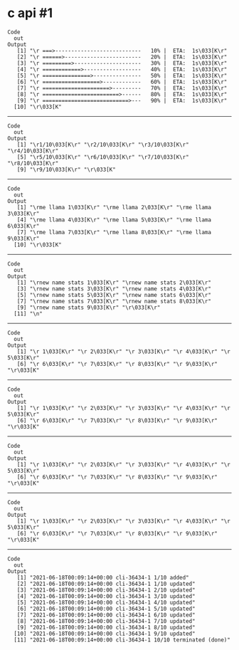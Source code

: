 # c api #1

    Code
      out
    Output
       [1] "\r ===>---------------------------   10% |  ETA:  1s\033[K\r"
       [2] "\r ======>------------------------   20% |  ETA:  1s\033[K\r"
       [3] "\r =========>---------------------   30% |  ETA:  1s\033[K\r"
       [4] "\r ============>------------------   40% |  ETA:  1s\033[K\r"
       [5] "\r ===============>---------------   50% |  ETA:  1s\033[K\r"
       [6] "\r ==================>------------   60% |  ETA:  1s\033[K\r"
       [7] "\r =====================>---------   70% |  ETA:  1s\033[K\r"
       [8] "\r ========================>------   80% |  ETA:  1s\033[K\r"
       [9] "\r ===========================>---   90% |  ETA:  1s\033[K\r"
      [10] "\r\033[K"                                                    

---

    Code
      out
    Output
       [1] "\r1/10\033[K\r" "\r2/10\033[K\r" "\r3/10\033[K\r" "\r4/10\033[K\r"
       [5] "\r5/10\033[K\r" "\r6/10\033[K\r" "\r7/10\033[K\r" "\r8/10\033[K\r"
       [9] "\r9/10\033[K\r" "\r\033[K"      

---

    Code
      out
    Output
       [1] "\rme llama 1\033[K\r" "\rme llama 2\033[K\r" "\rme llama 3\033[K\r"
       [4] "\rme llama 4\033[K\r" "\rme llama 5\033[K\r" "\rme llama 6\033[K\r"
       [7] "\rme llama 7\033[K\r" "\rme llama 8\033[K\r" "\rme llama 9\033[K\r"
      [10] "\r\033[K"            

---

    Code
      out
    Output
       [1] "\rnew name stats 1\033[K\r" "\rnew name stats 2\033[K\r"
       [3] "\rnew name stats 3\033[K\r" "\rnew name stats 4\033[K\r"
       [5] "\rnew name stats 5\033[K\r" "\rnew name stats 6\033[K\r"
       [7] "\rnew name stats 7\033[K\r" "\rnew name stats 8\033[K\r"
       [9] "\rnew name stats 9\033[K\r" "\r\033[K\r"                
      [11] "\n"                        

---

    Code
      out
    Output
       [1] "\r 1\033[K\r" "\r 2\033[K\r" "\r 3\033[K\r" "\r 4\033[K\r" "\r 5\033[K\r"
       [6] "\r 6\033[K\r" "\r 7\033[K\r" "\r 8\033[K\r" "\r 9\033[K\r" "\r\033[K"    

---

    Code
      out
    Output
       [1] "\r 1\033[K\r" "\r 2\033[K\r" "\r 3\033[K\r" "\r 4\033[K\r" "\r 5\033[K\r"
       [6] "\r 6\033[K\r" "\r 7\033[K\r" "\r 8\033[K\r" "\r 9\033[K\r" "\r\033[K"    

---

    Code
      out
    Output
       [1] "\r 1\033[K\r" "\r 2\033[K\r" "\r 3\033[K\r" "\r 4\033[K\r" "\r 5\033[K\r"
       [6] "\r 6\033[K\r" "\r 7\033[K\r" "\r 8\033[K\r" "\r 9\033[K\r" "\r\033[K"    

---

    Code
      out
    Output
       [1] "\r 1\033[K\r" "\r 2\033[K\r" "\r 3\033[K\r" "\r 4\033[K\r" "\r 5\033[K\r"
       [6] "\r 6\033[K\r" "\r 7\033[K\r" "\r 8\033[K\r" "\r 9\033[K\r" "\r\033[K"    

---

    Code
      out
    Output
       [1] "2021-06-18T00:09:14+00:00 cli-36434-1 1/10 added"             
       [2] "2021-06-18T00:09:14+00:00 cli-36434-1 1/10 updated"           
       [3] "2021-06-18T00:09:14+00:00 cli-36434-1 2/10 updated"           
       [4] "2021-06-18T00:09:14+00:00 cli-36434-1 3/10 updated"           
       [5] "2021-06-18T00:09:14+00:00 cli-36434-1 4/10 updated"           
       [6] "2021-06-18T00:09:14+00:00 cli-36434-1 5/10 updated"           
       [7] "2021-06-18T00:09:14+00:00 cli-36434-1 6/10 updated"           
       [8] "2021-06-18T00:09:14+00:00 cli-36434-1 7/10 updated"           
       [9] "2021-06-18T00:09:14+00:00 cli-36434-1 8/10 updated"           
      [10] "2021-06-18T00:09:14+00:00 cli-36434-1 9/10 updated"           
      [11] "2021-06-18T00:09:14+00:00 cli-36434-1 10/10 terminated (done)"

